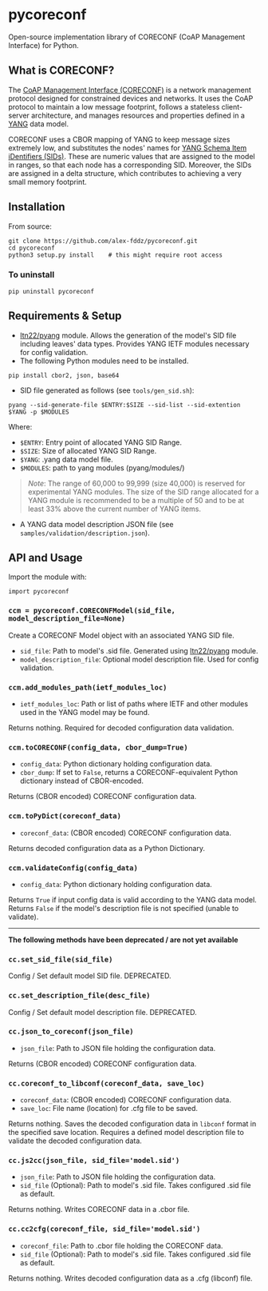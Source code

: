 # pycoreconf

Open-source implementation library of CORECONF (CoAP Management Interface) for Python.

## What is CORECONF?

The [CoAP Management Interface (CORECONF)](https://datatracker.ietf.org/doc/html/draft-ietf-core-comi-11) is a network management protocol designed for constrained devices and networks. It uses the CoAP protocol to maintain a low message footprint, follows a stateless client-server architecture, and manages resources and properties defined in a [YANG](https://www.rfc-editor.org/rfc/rfc7950) data model.

CORECONF uses a CBOR mapping of YANG to keep message sizes extremely low, and substitutes the nodes' names for [YANG Schema Item iDentifiers (SIDs)](200~https://datatracker.ietf.org/doc/html/draft-ietf-core-sid-15). These are numeric values that are assigned to the model in ranges, so that each node has a corresponding SID. Moreover, the SIDs are assigned in a delta structure, which contributes to achieving a very small memory footprint.

## Installation

From source:

```
git clone https://github.com/alex-fddz/pycoreconf.git
cd pycoreconf
python3 setup.py install    # this might require root access
```

### To uninstall

```
pip uninstall pycoreconf
```

## Requirements & Setup

- [ltn22/pyang](https://github.com/ltn22/pyang/) module. Allows the generation of the model's SID file including leaves' data types. Provides YANG IETF modules necessary for config validation.
- The following Python modules need to be installed.

```
pip install cbor2, json, base64
```

- SID file generated as follows (see `tools/gen_sid.sh`):

```
pyang --sid-generate-file $ENTRY:$SIZE --sid-list --sid-extention $YANG -p $MODULES
```
Where:
- `$ENTRY`: Entry point of allocated YANG SID Range.
- `$SIZE`: Size of allocated YANG SID Range.
- `$YANG`: .yang data model file.
- `$MODULES`: path to yang modules (pyang/modules/)

> *Note*: The range of 60,000 to 99,999 (size 40,000) is reserved for experimental YANG modules. The size of the SID range allocated for a YANG module is recommended to be a multiple of 50 and to be at least 33% above the current number of YANG items.

- A YANG data model description JSON file (see `samples/validation/description.json`).

## API and Usage

Import the module with:

```
import pycoreconf
```

### `ccm = pycoreconf.CORECONFModel(sid_file, model_description_file=None)`

Create a CORECONF Model object with an associated YANG SID file.

- `sid_file`: Path to model's .sid file. Generated using [ltn22/pyang](https://github.com/ltn22/pyang/) module.
- `model_description_file`: Optional model description file. Used for config validation.

### `ccm.add_modules_path(ietf_modules_loc)`

- `ietf_modules_loc`: Path or list of paths where IETF and other modules used in the YANG model may be found.

Returns nothing. Required for decoded configuration data validation.

### `ccm.toCORECONF(config_data, cbor_dump=True)` 

- `config_data`: Python dictionary holding configuration data.
- `cbor_dump`: If set to `False`, returns a CORECONF-equivalent Python dictionary instead of CBOR-encoded.

Returns (CBOR encoded) CORECONF configuration data.

### `ccm.toPyDict(coreconf_data)`

- `coreconf_data`: (CBOR encoded) CORECONF configuration data.

Returns decoded configuration data as a Python Dictionary.

### `ccm.validateConfig(config_data)`

- `config_data`: Python dictionary holding configuration data.

Returns `True` if input config data is valid according to the YANG data model. Returns `False` if the model's description file is not specified (unable to validate).

---
**The following methods have been deprecated / are not yet available**

### `cc.set_sid_file(sid_file)`
Config / Set default model SID file. DEPRECATED.

### `cc.set_description_file(desc_file)`
Config / Set default model description file. DEPRECATED.

### `cc.json_to_coreconf(json_file)`

- `json_file`: Path to JSON file holding the configuration data.

Returns (CBOR encoded) CORECONF configuration data.

### `cc.coreconf_to_libconf(coreconf_data, save_loc)`

- `coreconf_data`: (CBOR encoded) CORECONF configuration data.
- `save_loc`: File name (location) for .cfg file to be saved.

Returns nothing. Saves the decoded configuration data in `libconf` format in the specified save location. Requires a defined model description file to validate the decoded configuration data.

### `cc.js2cc(json_file, sid_file='model.sid')`

- `json_file`: Path to JSON file holding the configuration data.
- `sid_file` (Optional): Path to model's .sid file. Takes configured .sid file as default.

Returns nothing. Writes CORECONF data in a .cbor file.

### `cc.cc2cfg(coreconf_file, sid_file='model.sid')`

- `coreconf_file`: Path to .cbor file holding the CORECONF data.
- `sid_file` (Optional): Path to model's .sid file. Takes configured .sid file as default.

Returns nothing. Writes decoded configuration data as a .cfg (libconf) file.


